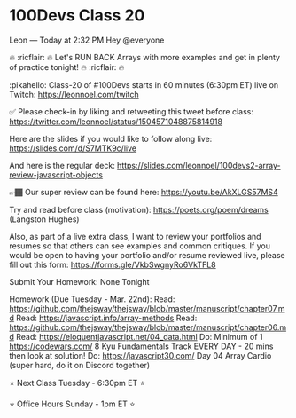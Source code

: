# 100Devs Class 20

Leon — Today at 2:32 PM
Hey @everyone

🔥 :ricflair: 🔥 Let's RUN BACK Arrays with more examples and get in plenty of practice tonight! 🔥 :ricflair: 🔥


 :pikahello: Class-20 of #100Devs starts in 60 minutes (6:30pm ET) live on Twitch: https://leonnoel.com/twitch


✅  Please check-in by liking and retweeting this tweet before class: https://twitter.com/leonnoel/status/1504571048875814918


Here are the slides if you would like to follow along live: https://slides.com/d/S7MTK9c/live

And here is the regular deck: https://slides.com/leonnoel/100devs2-array-review-javascript-objects


👉🏾 Our super review can be found here: https://youtu.be/AkXLGS57MS4


Try and read before class (motivation): https://poets.org/poem/dreams (Langston Hughes)

Also, as part of a live extra class, I want to review your portfolios and resumes so that others can see examples and common critiques. If you would be open to having your portfolio and/or resume reviewed live, please fill out this form: https://forms.gle/VkbSwgnyRo6VkTFL8

Submit Your Homework:
None Tonight

Homework (Due Tuesday - Mar. 22nd):
Read: https://github.com/thejsway/thejsway/blob/master/manuscript/chapter07.md
Read: https://javascript.info/array-methods
Read: https://github.com/thejsway/thejsway/blob/master/manuscript/chapter06.md
Read: https://eloquentjavascript.net/04_data.html
Do: Minimum of 1 https://codewars.com/ 8 Kyu Fundamentals Track EVERY DAY - 20 mins then look at solution!
Do: https://javascript30.com/ Day 04 Array Cardio (super hard, do it on Discord together)

⭐  Next Class Tuesday - 6:30pm ET  ⭐ 

⭐ Office Hours Sunday - 1pm ET ⭐

